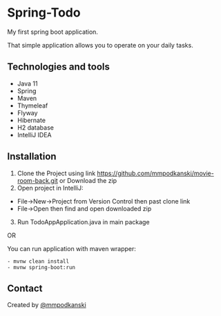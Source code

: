 # Spring-Todo
My first spring boot application.

That simple application allows you to operate on your daily tasks.

## Technologies and tools
* Java 11
* Spring
* Maven
* Thymeleaf
* Flyway
* Hibernate
* H2 database
* IntelliJ IDEA


## Installation

1. Clone the Project using link https://github.com/mmpodkanski/movie-room-back.git or Download the zip
2. Open project in IntelliJ:
- File->New->Project from Version Control then past clone link
- File->Open then find and open downloaded zip
3. Run TodoAppApplication.java in main package

OR

You can run application with maven wrapper:
```
- mvnw clean install
- mvnw spring-boot:run
```

## Contact
Created by [@mmpodkanski](https://github.com/mmpodkanski/)
